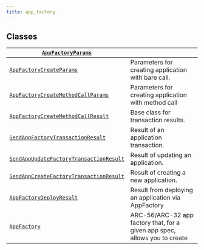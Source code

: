 ```yaml
---
title: app_factory
---
```


## Classes

| [`AppFactoryParams`](/reference/algokit-utils-py/api/applications/app_factory/appfactoryparams/#algokit_utils.applications.app_factory.AppFactoryParams)                                                                |                                                                            |
| ----------------------------------------------------------------------------------------------------------------------------------------------------------------------------------------------------------------------- | -------------------------------------------------------------------------- |
| [`AppFactoryCreateParams`](/reference/algokit-utils-py/api/applications/app_factory/appfactorycreateparams/#algokit_utils.applications.app_factory.AppFactoryCreateParams)                                              | Parameters for creating application with bare call.                        |
| [`AppFactoryCreateMethodCallParams`](/reference/algokit-utils-py/api/applications/app_factory/appfactorycreatemethodcallparams/#algokit_utils.applications.app_factory.AppFactoryCreateMethodCallParams)                | Parameters for creating application with method call                       |
| [`AppFactoryCreateMethodCallResult`](/reference/algokit-utils-py/api/applications/app_factory/appfactorycreatemethodcallresult/#algokit_utils.applications.app_factory.AppFactoryCreateMethodCallResult)                | Base class for transaction results.                                        |
| [`SendAppFactoryTransactionResult`](/reference/algokit-utils-py/api/applications/app_factory/sendappfactorytransactionresult/#algokit_utils.applications.app_factory.SendAppFactoryTransactionResult)                   | Result of an application transaction.                                      |
| [`SendAppUpdateFactoryTransactionResult`](/reference/algokit-utils-py/api/applications/app_factory/sendappupdatefactorytransactionresult/#algokit_utils.applications.app_factory.SendAppUpdateFactoryTransactionResult) | Result of updating an application.                                         |
| [`SendAppCreateFactoryTransactionResult`](/reference/algokit-utils-py/api/applications/app_factory/sendappcreatefactorytransactionresult/#algokit_utils.applications.app_factory.SendAppCreateFactoryTransactionResult) | Result of creating a new application.                                      |
| [`AppFactoryDeployResult`](/reference/algokit-utils-py/api/applications/app_factory/appfactorydeployresult/#algokit_utils.applications.app_factory.AppFactoryDeployResult)                                              | Result from deploying an application via AppFactory                        |
| [`AppFactory`](/reference/algokit-utils-py/api/applications/app_factory/appfactory/#algokit_utils.applications.app_factory.AppFactory)                                                                                  | ARC-56/ARC-32 app factory that, for a given app spec, allows you to create |
